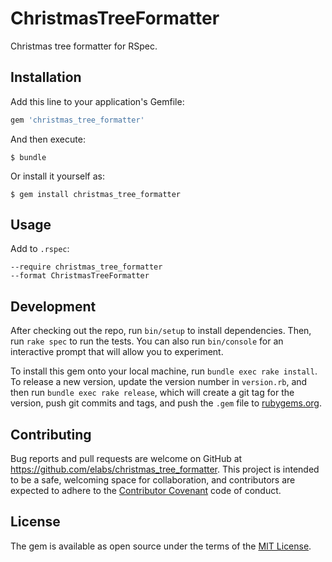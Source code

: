 # ChristmasTreeFormatter

Christmas tree formatter for RSpec.

## Installation

Add this line to your application's Gemfile:

```ruby
gem 'christmas_tree_formatter'
```

And then execute:

    $ bundle

Or install it yourself as:

    $ gem install christmas_tree_formatter

## Usage

Add to `.rspec`:

```
--require christmas_tree_formatter
--format ChristmasTreeFormatter
```

## Development

After checking out the repo, run `bin/setup` to install dependencies. Then, run
`rake spec` to run the tests. You can also run `bin/console` for an interactive
prompt that will allow you to experiment.

To install this gem onto your local machine, run `bundle exec rake install`. To
release a new version, update the version number in `version.rb`, and then run
`bundle exec rake release`, which will create a git tag for the version, push
git commits and tags, and push the `.gem` file to
[rubygems.org](https://rubygems.org).

## Contributing

Bug reports and pull requests are welcome on GitHub at
<https://github.com/elabs/christmas_tree_formatter>. This project is intended
to be a safe, welcoming space for collaboration, and contributors are expected
to adhere to the [Contributor Covenant](http://contributor-covenant.org) code
of conduct.

## License

The gem is available as open source under the terms of the [MIT License](http://opensource.org/licenses/MIT).

